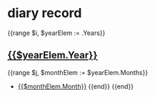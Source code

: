 # diary record
{{range $i, $yearElem := .Years}}
## [{{$yearElem.Year}}](./{{$yearElem.Year}})
{{range $j, $monthElem := $yearElem.Months}}
- [{{$monthElem.Month}}](./{{$yearElem.Year}}/{{$monthElem.Month}})
{{end}}
{{end}}
